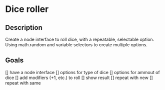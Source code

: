 # Dice roller

## Description

Create a node interface to roll dice, with a repeatable, selectable option. Using math.random and variable selectors to create multiple options.

## Goals

[] have a node interface
[] options for type of dice
[] options for ammout of dice
[] add modifiers (+1, etc.) to roll
[] show result
[] repeat with new
[] repeat with same
